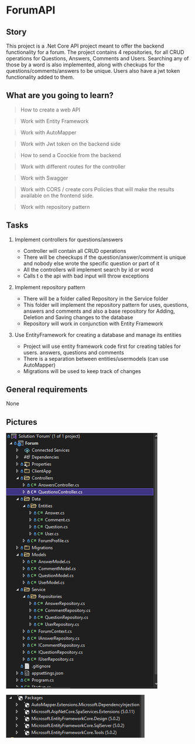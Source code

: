 # ForumAPI

## Story
This project is a .Net Core API project meant to offer the backend functionality for a forum. The project contains 4 repositories, for all CRUD operations for Questions, Answers, Comments and Users. Searching any of those by a word is also implemented, along with checkups for the questions/comments/answers to be unique. Users also have a jwt token functionality added to them.


## What are you going to learn?

>How to create a web API

>Work with Entity Framework

>Work with AutoMapper

>Work with Jwt token on the backend side

>How to send a Coockie from the backend

>Work with different routes for the controller

>Work with Swagger

>Work with CORS / create cors Policies that will make the results available on the frontend side.

>Work with repository pattern


## Tasks

1. Implement controllers for questions/answers
    - Controller will contain all CRUD operations
    - There will be cheeckups if the question/answer/comment is unique and nobody else wrote the specific question or part of it
    - All the controllers will implement search by id or word 
    - Calls t o the api with bad input will throw exceptions

2. Implement repository pattern
    - There will be a folder called Repository in the Service folder
    - This folder will implement the repository pattern for uses, questions, answers and comments and also a base repository for Adding, Deletion and Saving changes to 	the database
    - Repository will work in conjunction with Entity Framework

3. Use EntityFramework for creating a database and manage its entities
    - Project will use entity framework code first for creating tables for users. answers, questions and comments
    - There is a separation between entities/usermodels (can use AutoMapper)
    - Migrations will be used to keep track of changes 


## General requirements

None


## Pictures


![Picture of Unity+Game Capture](Images/FileSeparation.PNG?raw=true "Title")

![Picture of Unity+Game Capture](Images/DependencyPackages.PNG?raw=true "Title")